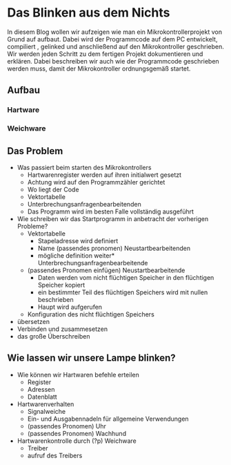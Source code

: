 # Das Blinken aus dem Nichts

In diesem Blog wollen wir aufzeigen wie man ein Mikrokontrollerprojekt von Grund auf aufbaut. Dabei wird der Programmcode auf dem PC entwickelt, compiliert , gelinked und anschließend auf den Mikrokontroller geschrieben. Wir werden jeden Schritt zu dem fertigen Projekt dokumentieren und erklären. Dabei beschreiben wir auch wie der Programmcode geschrieben werden muss, damit der Mikrokontroller ordnungsgemäß startet. 

## Aufbau
### Hartware
### Weichware

## Das Problem
* Was passiert beim starten des Mikrokontrollers
  * Hartwarenregister werden auf ihren initialwert gesetzt
  * Achtung wird auf den Programmzähler gerichtet
  * Wo liegt der Code
  * Vektortabelle
  * Unterbrechungsanfragenbearbeitenden
  * Das Programm wird im besten Falle vollständig ausgeführt
* Wie schreiben wir das Startprogramm in anbetracht der vorherigen Probleme?
  * Vektortabelle
    * Stapeladresse wird definiert
    * Name (passendes pronomen) Neustartbearbeitenden 
    * mögliche definition weiter* Unterbrechungsanfragenbearbeitende 
  * (passendes Pronomen einfügen) Neustartbearbeitende
    * Daten werden vom nicht flüchtigen Speicher in den flüchtigen Speicher kopiert
    * ein bestimmter Teil des flüchtigen Speichers wird mit nullen beschrieben
    * Haupt wird aufgerufen
  * Konfiguration des nicht flüchtigen Speichers
* übersetzen
* Verbinden und zusammesetzen
* das große Úberschreiben

## Wie lassen wir unsere Lampe blinken?
* Wie können wir Hartwaren befehle erteilen
  * Register
  * Adressen
  * Datenblatt
* Hartwarenverhalten
  * Signalweiche
  * Ein- und Ausgabennadeln für allgemeine Verwendungen
  * (passendes Pronomen) Uhr
  * (passendes Pronomen) Wachhund
* Hartwarenkontrolle durch (?p) Weichware
  * Treiber
  * aufruf des Treibers

